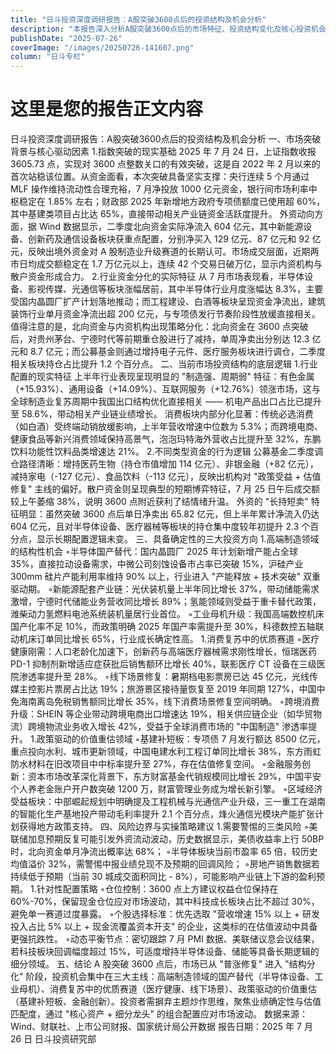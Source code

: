 ```yaml
---
title: "日斗投资深度调研报告：A股突破3600点后的投资结构及机会分析"
description: "本报告深入分析A股突破3600点后的市场特征、投资结构变化及核心投资机会，为投资者提供前瞻性指引。"
publishDate: "2025-07-26"
coverImage: "/images/20250726-141607.png"
column: "日斗专栏"
---
```


# 这里是您的报告正文内容
日斗投资深度调研报告：A股突破3600点后的投资结构及机会分析
一、市场突破背景与核心驱动因素
1.指数突破的现实基础
2025 年 7 月 24 日，上证指数收报 3605.73 点，实现对 3600 点整数关口的有效突破，这是自 2022 年 2 月以来的首次站稳该位置。从资金面看，本次突破具备坚实支撑：央行连续 5 个月通过 MLF 操作维持流动性合理充裕，7 月净投放 1000 亿元资金，银行间市场利率中枢稳定在 1.85% 左右；财政部 2025 年新增地方政府专项债额度已使用超 60%，其中基建类项目占比达 65%，直接带动相关产业链资金活跃度提升。
外资动向方面，据 Wind 数据显示，二季度北向资金实际净流入 604 亿元，其中新能源设备、创新药及通信设备板块获重点配置，分别净买入 129 亿元、87 亿元和 92 亿元，反映出境外资金对 A 股制造业升级赛道的长期认可。市场成交层面，近期两市日均成交额稳定在 1.7 万亿元以上，连续 42 个交易日破万亿，显示内资机构与散户资金形成合力。
2.行业资金分化的实际特征
从 7 月市场表现看，半导体设备、影视传媒、光通信等板块涨幅居前，其中半导体行业月度涨幅达 8.3%，主要受国内晶圆厂扩产计划落地推动；而工程建设、白酒等板块呈现资金净流出，建筑装饰行业单月资金净流出超 200 亿元，与专项债发行节奏阶段性放缓直接相关。
值得注意的是，北向资金与内资机构出现策略分化：北向资金在 3600 点突破后，对贵州茅台、宁德时代等前期重仓股进行了减持，单周净卖出分别达 12.3 亿元和 8.7 亿元；而公募基金则通过增持电子元件、医疗服务板块进行调仓，二季度相关板块持仓占比提升 1.2 个百分点。
二、当前市场投资结构的底层逻辑
1.行业配置的现实特征
上半年行业表现呈现明显的 "制造强、周期弱" 特征：有色金属（+15.93%）、通用设备（+14.09%）、互联网服务（+12.76%）领涨市场，这与全球制造业复苏周期中我国出口结构优化直接相关 —— 机电产品出口占比已提升至 58.6%，带动相关产业链业绩增长。
消费板块内部分化显著：传统必选消费（如白酒）受终端动销放缓影响，上半年营收增速中位数为 5.3%；而跨境电商、健康食品等新兴消费领域保持高景气，泡泡玛特海外营收占比提升至 32%，东鹏饮料功能性饮料品类增速达 21%。
2.不同类型资金的行为逻辑
公募基金二季度调仓路径清晰：增持医药生物（持仓市值增加 114 亿元）、非银金融（+82 亿元），减持家电（-127 亿元）、食品饮料（-113 亿元），反映出机构对 "政策受益 + 估值修复" 主线的偏好。散户资金则呈现典型的短期博弈特征，7 月 25 日午后成交额较上午萎缩 38%，说明 3600 点附近获利了结情绪升温。
外资的 "长持短卖" 特征明显：虽然突破 3600 点后单日净卖出 65.82 亿元，但上半年累计净流入仍达 604 亿元，且对半导体设备、医疗器械等板块的持仓集中度较年初提升 2.3 个百分点，显示长期配置逻辑未变。
三、具备确定性的三大投资方向
1.高端制造领域的结构性机会
◦半导体国产替代：国内晶圆厂 2025 年计划新增产能占全球 35%，直接拉动设备需求，中微公司刻蚀设备市占率已突破 15%，沪硅产业 300mm 硅片产能利用率维持 90% 以上，行业进入 "产能释放 + 技术突破" 双重驱动期。
◦新能源配套产业链：光伏装机量上半年同比增长 37%，带动储能需求激增，宁德时代储能业务营收同比增长 89%；氢能领域则受益于重卡替代政策，潍柴动力氢燃料电池系统装机量居行业首位。
◦工业母机升级：我国高端数控机床国产化率不足 10%，而政策明确 2025 年国产率需提升至 30%，科德数控五轴联动机床订单同比增长 65%，行业成长确定性高。
1.消费复苏中的优质赛道
◦医疗健康刚需：人口老龄化加速下，创新药与高端医疗器械需求刚性增长，恒瑞医药 PD-1 抑制剂新增适应症获批后销售额环比增长 40%，联影医疗 CT 设备在三级医院渗透率提升至 28%。
◦线下场景修复：暑期档电影票房已达 45 亿元，光线传媒主控影片票房占比达 19%；旅游景区接待量恢复至 2019 年同期 127%，中国中免海南离岛免税销售额同比增长 35%，线下消费场景修复空间明确。
◦跨境消费升级：SHEIN 等企业带动跨境电商出口增速达 19%，相关供应链企业（如华贸物流）跨境物流业务收入增长 42%，受益于全球消费市场的 "中国制造" 渗透率提升。
1.政策驱动的价值重估领域
◦基建补短板：专项债 7 月发行额达 8500 亿元，重点投向水利、城市更新领域，中国电建水利工程订单同比增长 38%，东方雨虹防水材料在旧改项目中中标率提升至 27%，存在估值修复空间。
◦金融服务创新：资本市场改革深化背景下，东方财富基金代销规模同比增长 29%，中国平安个人养老金账户开户数突破 1200 万，财富管理业务成为增长新引擎。
◦区域经济受益板块：中部崛起规划中明确提及工程机械与光通信产业升级，三一重工在湖南的智能化生产基地投产带动毛利率提升 2.1 个百分点，烽火通信光模块产能扩张计划获得地方政策支持。
四、风险边界与实操策略建议
1.需要警惕的三类风险
◦美联储加息预期反复可能引发外资流动波动，历史数据显示，美债收益率上行 50BP 时，北向资金单月净流出概率达 68%；
◦半导体板块当前市盈率 65 倍，较历史均值溢价 32%，需警惕中报业绩兑现不及预期的回调风险；
◦房地产销售数据若持续低于预期（当前 30 城成交面积同比 - 8%），可能影响产业链上下游的盈利预期。
1.针对性配置策略
◦仓位控制：3600 点上方建议权益仓位保持在 60%-70%，保留现金仓位应对市场波动，其中科技成长板块占比不超过 30%，避免单一赛道过度暴露。
◦个股选择标准：优先选取 "营收增速 15% 以上 + 研发投入占比 5% 以上 + 现金流覆盖资本开支" 的企业，这类标的在估值波动中具备更强抗跌性。
◦动态平衡节点：密切跟踪 7 月 PMI 数据、美联储议息会议结果，若科技板块回调幅度超过 15%，可适度增持半导体设备、储能等具备长期逻辑的细分领域。
五、结论
A 股突破 3600 点后，市场已从 "普涨修复" 进入 "结构分化" 阶段，投资机会集中在三大主线：高端制造领域的国产替代（半导体设备、工业母机）、消费复苏中的优质赛道（医疗健康、线下场景）、政策驱动的价值重估（基建补短板、金融创新）。投资者需摒弃主题炒作思维，聚焦业绩确定性与估值匹配度，通过 "核心资产 + 细分龙头" 的组合配置应对市场波动。
数据来源：Wind、财联社、上市公司财报、国家统计局公开数据
报告日期：2025 年 7 月 26 日
日斗投资研究部
